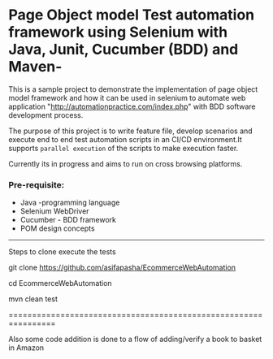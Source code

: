 # Page Object model Test automation framework using Selenium with Java, Junit, Cucumber (BDD) and Maven-
This is a sample project to demonstrate the implementation of page object model framework and how it can be used in selenium to automate web application "http://automationpractice.com/index.php" with BDD software development process.

The purpose of this project is to write feature file, develop scenarios and execute end to end test automation scripts in an CI/CD environment.It supports `parallel execution` of the scripts to make execution faster.

Currently its in progress and aims to run on cross browsing platforms.

### Pre-requisite:
* Java -programming language 
* Selenium WebDriver
* Cucumber - BDD framework
* POM design concepts
---------------------------------------------------------

Steps to clone execute the tests

git clone https://github.com/asifapasha/EcommerceWebAutomation

cd EcommerceWebAutomation

mvn clean test





================================================================

Also some code addition is done to a flow of adding/verify a book to basket in Amazon
